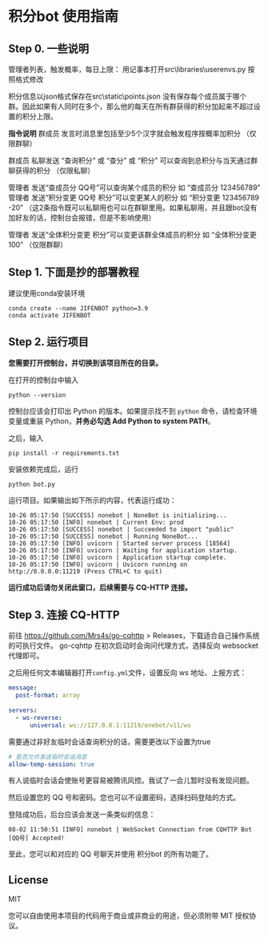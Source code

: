 # 积分bot 使用指南

## Step 0. 一些说明

管理者列表，触发概率，每日上限：
用记事本打开src\libraries\userenvs.py
按照格式修改


积分信息以json格式保存在src\static\points.json
没有保存每个成员属于哪个群。因此如果有人同时在多个，那么他的每天在所有群获得的积分加起来不超过设置的积分上限。


**指令说明**
群成员 发言时消息里包括至少5个汉字就会触发程序按概率加积分
（仅限群聊）


群成员 私聊发送 “查询积分” 或 “查分” 或 “积分” 可以查询到总积分与当天通过群聊获得的积分
（仅限私聊）


管理者 发送“查成员分 QQ号”可以查询某个成员的积分 如 “查成员分 123456789”
管理者 发送“积分变更 QQ号 积分”可以变更某人的积分 如 “积分变更 123456789 -20”
（这2条指令既可以私聊用也可以在群聊里用。如果私聊用，并且跟bot没有加好友的话，控制台会报错，但是不影响使用）


管理者 发送“全体积分变更 积分”可以变更该群全体成员的积分 如 “全体积分变更 100”
（仅限群聊）





## Step 1. 下面是抄的部署教程

建议使用conda安装环境

```
conda create --name JIFENBOT python=3.9
conda activate JIFENBOT
```

## Step 2. 运行项目

**您需要打开控制台，并切换到该项目所在的目录。**

在打开的控制台中输入
```
python --version
```
控制台应该会打印出 Python 的版本。如果提示找不到 `python` 命令，请检查环境变量或重装 Python，**并务必勾选 Add Python to system PATH**。

之后，输入
```
pip install -r requirements.txt
```
安装依赖完成后，运行
```
python bot.py
```
运行项目。如果输出如下所示的内容，代表运行成功：
```
10-26 05:17:50 [SUCCESS] nonebot | NoneBot is initializing...
10-26 05:17:50 [INFO] nonebot | Current Env: prod
10-26 05:17:50 [SUCCESS] nonebot | Succeeded to import "public"
10-26 05:17:50 [SUCCESS] nonebot | Running NoneBot...
10-26 05:17:50 [INFO] uvicorn | Started server process [18564]
10-26 05:17:50 [INFO] uvicorn | Waiting for application startup.
10-26 05:17:50 [INFO] uvicorn | Application startup complete.
10-26 05:17:50 [INFO] uvicorn | Uvicorn running on http://0.0.0.0:11219 (Press CTRL+C to quit)
```
**运行成功后请勿关闭此窗口，后续需要与 CQ-HTTP 连接。**

## Step 3. 连接 CQ-HTTP

前往 https://github.com/Mrs4s/go-cqhttp > Releases，下载适合自己操作系统的可执行文件。
go-cqhttp 在初次启动时会询问代理方式，选择反向 websocket 代理即可。

之后用任何文本编辑器打开`config.yml`文件，设置反向 ws 地址、上报方式：
```yml
message:
  post-format: array
  
servers:
  - ws-reverse:
      universal: ws://127.0.0.1:11219/onebot/v11/ws
```

需要通过非好友临时会话查询积分的话，需要更改以下设置为true
```yml
# 是否允许发送临时会话消息
allow-temp-session: true
```
有人说临时会话会使账号更容易被腾讯风控。我试了一会儿暂时没有发现问题。

然后设置您的 QQ 号和密码。您也可以不设置密码，选择扫码登陆的方式。

登陆成功后，后台应该会发送一条类似的信息：
```
08-02 11:50:51 [INFO] nonebot | WebSocket Connection from CQHTTP Bot [QQ号] Accepted!
```
至此，您可以和对应的 QQ 号聊天并使用 积分bot 的所有功能了。

## License

MIT

您可以自由使用本项目的代码用于商业或非商业的用途，但必须附带 MIT 授权协议。
